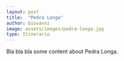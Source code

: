 ```yaml
---
layout: post
title:  "Pedra Longa"
author: Giovanni
image: assets/images/pedra-longa.jpg
type: Itinerario
---
```

Bla bla bla some content about Pedra Longa.
